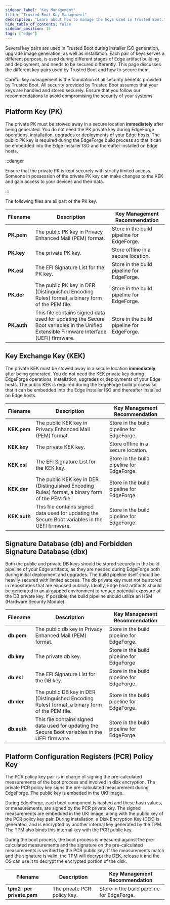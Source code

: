 ```yaml
---
sidebar_label: "Key Management"
title: "Trusted Boot Key Management"
description: "Learn about how to manage the keys used in Trusted Boot."
hide_table_of_contents: false
sidebar_position: 15
tags: ["edge"]
---
```


Several key pairs are used in Trusted Boot during installer ISO generation, upgrade image generation, as well as
installation. Each pair of keys serves a different purpose, is used during different stages of Edge artifact building
and deployment, and needs to be secured differently. This page discusses the different key pairs used by Trusted Boot
and how to secure them.

Careful key management is the foundation of all security benefits provided by Trusted Boot. All security provided by
Trusted Boot assumes that your keys are handled and stored securely. Ensure that you follow our recommendations to avoid
compromising the security of your systems.

## Platform Key (PK)

The private PK must be stowed away in a secure location **immediately** after being generated. You do not need the PK
private key during EdgeForge operations, installation, upgrades or deployments of your Edge hosts. The public PK key is
required during the EdgeForge build process so that it can be embedded into the Edge Installer ISO and thereafter
installed on Edge hosts.

:::danger

Ensure that the private PK is kept securely with strictly limited access. Someone in possession of the private PK key
can make changes to the KEK and gain access to your devices and their data.

:::

The following files are all part of the PK key.

| Filename    | Description                                                                                                                              | Key Management Recommendation              |
| ----------- | ---------------------------------------------------------------------------------------------------------------------------------------- | ------------------------------------------ |
| **PK.pem**  | The public PK key in Privacy Enhanced Mail (PEM) format.                                                                                 | Store in the build pipeline for EdgeForge. |
| **PK.key**  | The private PK key.                                                                                                                      | Store offline in a secure location.        |
| **PK.esl**  | The EFI Signature List for the PK key.                                                                                                   | Store in the build pipeline for EdgeForge. |
| **PK.der**  | The public PK key in DER (Distinguished Encoding Rules) format, a binary form of the PEM file.                                           | Store in the build pipeline for EdgeForge. |
| **PK.auth** | This file contains signed data used for updating the Secure Boot variables in the Unified Extensible Firmware Interface (UEFI) firmware. | Store in the build pipeline for EdgeForge. |

## Key Exchange Key (KEK)

The private KEK must be stowed away in a secure location **immediately** after being generated. You do not need the KEK
private key during EdgeForge operations, installation, upgrades or deployments of your Edge hosts. The public KEK is
required during the EdgeForge build process so that it can be embedded into the Edge Installer ISO and thereafter
installed on Edge hosts.

| Filename     | Description                                                                                      | Key Management Recommendation              |
| ------------ | ------------------------------------------------------------------------------------------------ | ------------------------------------------ |
| **KEK.pem**  | The public KEK key in Privacy Enhanced Mail (PEM) format.                                        | Store in the build pipeline for EdgeForge. |
| **KEK.key**  | The private KEK key.                                                                             | Store offline in a secure location.        |
| **KEK.esl**  | The EFI Signature List for the KEK key.                                                          | Store in the build pipeline for EdgeForge. |
| **KEK.der**  | The public KEK key in DER (Distinguished Encoding Rules) format, a binary form of the PEM file.  | Store in the build pipeline for EdgeForge. |
| **KEK.auth** | This file contains signed data used for updating the Secure Boot variables in the UEFI firmware. | Store in the build pipeline for EdgeForge. |

## Signature Database (db) and Forbidden Signature Database (dbx)

Both the public and private DB keys should be stored securely in the build pipeline of your Edge artifacts, as they are
needed during EdgeForge both during initial deployment and upgrades. The build pipeline itself should be heavily secured
with limited access. The db private key must not be stored in repositories that are exposed publicly. Ideally, Edge host
artifacts should be generated in an airgapped environment to reduce potential exposure of the DB private key. If
possible, the build pipeline should utilize an HSM (Hardware Security Module).

| Filename    | Description                                                                                      | Key Management Recommendation              |
| ----------- | ------------------------------------------------------------------------------------------------ | ------------------------------------------ |
| **db.pem**  | The public db key in Privacy Enhanced Mail (PEM) format.                                         | Store in the build pipeline for EdgeForge. |
| **db.key**  | The private db key.                                                                              | Store in the build pipeline for EdgeForge  |
| **db.esl**  | The EFI Signature List for the DB key.                                                           | Store in the build pipeline for EdgeForge. |
| **db.der**  | The public DB key in DER (Distinguished Encoding Rules) format, a binary form of the PEM file.   | Store in the build pipeline for EdgeForge. |
| **db.auth** | This file contains signed data used for updating the Secure Boot variables in the UEFI firmware. | Store in the build pipeline for EdgeForge. |

## Platform Configuration Registers (PCR) Policy Key

The PCR policy key pair is in charge of signing the pre-calculated measurements of the boot process and involved in disk
encryption. The private PCR policy key signs the pre-calculated measurement during EdgeForge. The public key is embeded
in the UKI image.

During EdgeForge, each boot component is hashed and these hash values, or measurements, are signed by the PCR private
key. The signed measurements are embedded in the UKI image, along with the public key of the PCR policy key pair. During
installation, a Disk Encryption Key (DEK) is generated, and is encrypted by another internal key generated by the TPM.
The TPM also binds this internal key with the PCR public key.

During the boot process, the boot process is measured against the pre-calculated measurements and the signature on the
pre-calculated measurements is verified by the PCR public key. If the measurements match and the signature is valid, the
TPM will decrypt the DEK, release it and the OS can use it to decrypt the encrypted portion of the disk.

| Filename                 | Description                 | Key Management Recommendation              |
| ------------------------ | --------------------------- | ------------------------------------------ |
| **tpm2-pcr-private.pem** | The private PCR policy key. | Store in the build pipeline for EdgeForge. |

